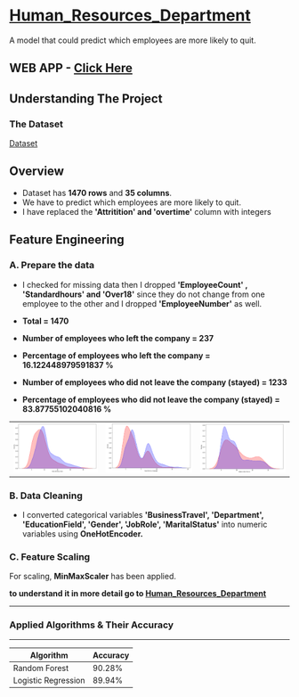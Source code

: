 # [Human_Resources_Department](https://github.com/parthshah28/Human_Resources_Department)
A model that could predict which employees are more likely to quit.

## WEB APP - [Click Here](https://employee-attrition-predictor.herokuapp.com/home)

## **Understanding The Project**

### **The Dataset**

[Dataset](https://www.kaggle.com/pavansubhasht/ibm-hr-analytics-attrition-dataset)


## **Overview**
* Dataset has **1470 rows** and **35 columns**.
* We have to predict which employees are more likely to quit.
* I have replaced the **'Attritition' and 'overtime'** column with integers


## Feature Engineering

### A. Prepare the data
* I checked for missing data then I dropped **'EmployeeCount' , 'Standardhours' and 'Over18'** since they do not change from one employee to the other and I dropped **'EmployeeNumber'** as well.

* **Total = 1470**
* **Number of employees who left the company = 237**
* **Percentage of employees who left the company = 16.122448979591837 %**
* **Number of employees who did not leave the company (stayed) = 1233**
* **Percentage of employees who did not leave the company (stayed) = 83.87755102040816 %**

<table><tr><td><img src='https://github.com/parthshah28/Human_Resources_Department/blob/main/images/1.png'></td><td><img src='https://github.com/parthshah28/Human_Resources_Department/blob/main/images/2.png'></td><td><img src='https://github.com/parthshah28/Human_Resources_Department/blob/main/images/3.png'></td></tr></table>


### B. Data Cleaning 
* I converted categorical variables **'BusinessTravel', 'Department', 'EducationField', 'Gender', 'JobRole', 'MaritalStatus'** into numeric variables using **OneHotEncoder.**

### C. Feature Scaling
For scaling, **MinMaxScaler** has been applied.

**to understand it in more detail go to [Human_Resources_Department](https://github.com/parthshah28/Human_Resources_Department/blob/main/Human_Resources_Department.ipynb)**

***
### **Applied Algorithms & Their Accuracy**
***
| Algorithm | Accuracy |
| ---    | ---    |
| Random Forest | 90.28% |
| Logistic Regression |  89.94% |



